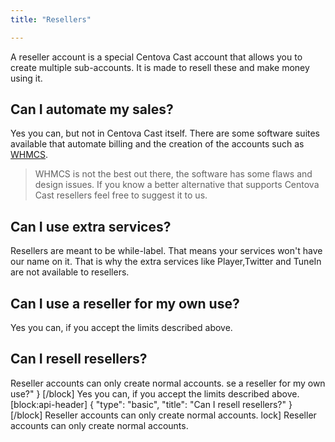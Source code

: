 ```yaml
---
title: "Resellers"

---
```

A reseller account is a special Centova Cast account that allows you to create multiple sub-accounts. It is made to resell these and make money using it. 

## Can I automate my sales?

Yes you can, but not in Centova Cast itself. There are some software suites available that automate billing and the creation of the accounts such as [WHMCS](https://whmcs.com). 
> WHMCS is not the best out there, the software has some flaws and design issues. If you know a better alternative that supports Centova Cast resellers feel free to suggest it to us.


## Can I use extra services?

Resellers are meant to be while-label. That means your services won't have our name on it. That is why the extra services like Player,Twitter and TuneIn are not available to resellers.

## Can I use a reseller for my own use?

Yes you can, if you accept the limits described above.

## Can I resell resellers?

Reseller accounts can only create normal accounts.
se a reseller for my own use?"
}
[/block]
Yes you can, if you accept the limits described above.
[block:api-header]
{
  "type": "basic",
  "title": "Can I resell resellers?"
}
[/block]
Reseller accounts can only create normal accounts.
lock]
Reseller accounts can only create normal accounts.
